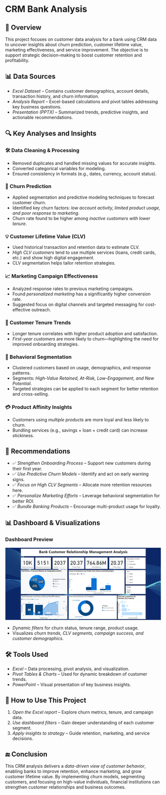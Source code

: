 # CRM Bank Analysis

## 📌 Overview
This project focuses on customer data analysis for a bank using CRM data to uncover insights about churn prediction, customer lifetime value, marketing effectiveness, and service improvement. The objective is to support strategic decision-making to boost customer retention and profitability.

## 📊 Data Sources
- *Excel Dataset* – Contains customer demographics, account details, transaction history, and churn information.
- *Analysis Report* – Excel-based calculations and pivot tables addressing key business questions.
- *Presentation (PPTX)* – Summarized trends, predictive insights, and actionable recommendations.

## 🔍 Key Analyses and Insights

### 🛠 Data Cleaning & Processing
- Removed duplicates and handled missing values for accurate insights.
- Converted categorical variables for modeling.
- Ensured consistency in formats (e.g., dates, currency, account status).

### 🎯 Churn Prediction
- Applied segmentation and predictive modeling techniques to forecast customer churn.
- Identified key churn factors: *low account activity, limited product usage, and poor response to marketing*.
- Churn rate found to be higher among *inactive customers with lower tenure*.

### 💡 Customer Lifetime Value (CLV)
- Used historical transaction and retention data to estimate CLV.
- *High CLV customers* tend to use multiple services (loans, credit cards, etc.) and show high digital engagement.
- CLV segmentation helps tailor retention strategies.

### 📈 Marketing Campaign Effectiveness
- Analyzed response rates to previous marketing campaigns.
- Found *personalized marketing* has a significantly higher conversion rate.
- Suggested focus on digital channels and targeted messaging for cost-effective outreach.

### 📅 Customer Tenure Trends
- Longer tenure correlates with higher product adoption and satisfaction.
- *First-year customers* are more likely to churn—highlighting the need for improved onboarding strategies.

### 🧠 Behavioral Segmentation
- Clustered customers based on usage, demographics, and response patterns.
- Segments: *High-Value Retained, At-Risk, Low-Engagement, and New Potential*.
- Targeted strategies can be applied to each segment for better retention and cross-selling.

### 💳 Product Affinity Insights
- Customers using *multiple products* are more loyal and less likely to churn.
- Bundling services (e.g., savings + loan + credit card) can increase stickiness.

## 📌 Recommendations
- ✅ *Strengthen Onboarding Process* – Support new customers during their first year.  
- ✅ *Use Predictive Churn Models* – Identify and act on early warning signs.  
- ✅ *Focus on High CLV Segments* – Allocate more retention resources here.  
- ✅ *Personalize Marketing Efforts* – Leverage behavioral segmentation for better ROI.  
- ✅ *Bundle Banking Products* – Encourage multi-product usage for loyalty.

## 📊 Dashboard & Visualizations

### Dashboard Preview
![CRM Bank Dashboard](Bank_CRM_Report.png)

- *Dynamic filters* for churn status, tenure range, product usage.
- Visualizes *churn trends, CLV segments, campaign success, and customer demographics*.

## 🛠 Tools Used
- *Excel* – Data processing, pivot analysis, and visualization.
- *Pivot Tables & Charts* – Used for dynamic breakdown of customer trends.
- *PowerPoint* – Visual presentation of key business insights.

## 🎯 How to Use This Project
1. *Open the Excel report* – Explore churn metrics, tenure, and campaign data.  
2. *Use dashboard filters* – Gain deeper understanding of each customer segment.  
3. *Apply insights to strategy* – Guide retention, marketing, and service decisions.  

## 🔚 Conclusion
This CRM analysis delivers a *data-driven view of customer behavior*, enabling banks to improve retention, enhance marketing, and grow customer lifetime value. By implementing churn models, segmenting customers, and focusing on high-value individuals, financial institutions can strengthen customer relationships and business outcomes.
